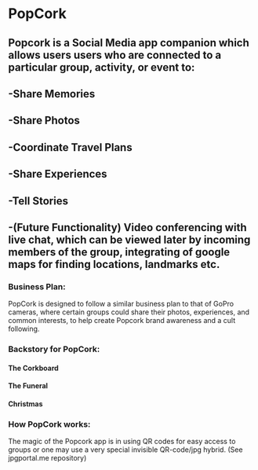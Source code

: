 # PopCork
## Popcork is a Social Media app companion which allows users users who are connected to a particular group, activity, or event to:
## -Share Memories
## -Share Photos
## -Coordinate Travel Plans
## -Share Experiences
## -Tell Stories
## -(Future Functionality) Video conferencing with live chat, which can be viewed later by incoming members of the group, integrating of google maps for finding locations, landmarks etc.
### Business Plan:
<p>PopCork is designed to follow a similar business plan to that of GoPro cameras, where certain groups  
  could share their photos, experiences, and common interests, to help create Popcork brand awareness and a cult following.</p>
  
### Backstory for PopCork:
#### The Corkboard
#### The Funeral
#### Christmas

### How PopCork works:
<p>The magic of the Popcork app is in using QR codes for easy access to groups or one may use a very  
  special invisible QR-code/jpg hybrid. (See jpgportal.me repository) </p>


